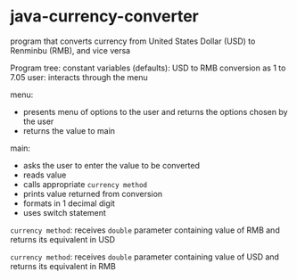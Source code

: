 # java-currency-converter
program that converts currency from United States Dollar (USD) to Renminbu (RMB), and vice versa

Program tree:
constant variables (defaults): USD to RMB conversion as 1 to 7.05
user: interacts through the menu

menu: 
- presents menu of options to the user and returns the options chosen by the user
- returns the value to main

main:
- asks the user to enter the value to be converted
- reads value
- calls appropriate `currency method`
- prints value returned from conversion
- formats in 1 decimal digit
- uses switch statement

`currency method`: receives `double` parameter containing value of RMB and returns its equivalent in USD

`currency method`: receives `double` parameter containing value of USD and returns its equivalent in RMB


